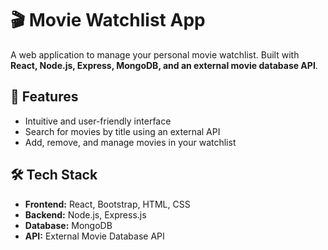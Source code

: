 # 🎬 Movie Watchlist App

A web application to manage your personal movie watchlist. Built with **React, Node.js, Express, MongoDB, and an external movie database API**.

## 🚀 Features
- Intuitive and user-friendly interface  
- Search for movies by title using an external API  
- Add, remove, and manage movies in your watchlist 

## 🛠 Tech Stack
- **Frontend:** React, Bootstrap, HTML, CSS
- **Backend:** Node.js, Express.js  
- **Database:** MongoDB  
- **API:** External Movie Database API  



